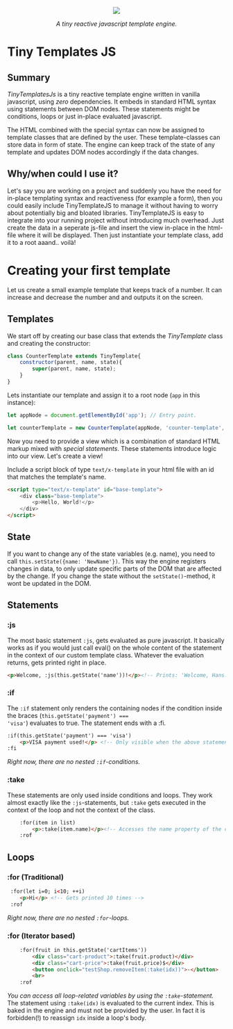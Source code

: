 <p align="center">
 <img border="0" src="https://www.use.com/images/s_4/458aa15416c5728ef689.jpg">
</p>
<p align="center"><i>A tiny reactive javascript template engine.</i></p>

# Tiny Templates JS

## Summary
<p><em>TinyTemplatesJs</em> is a tiny reactive template engine written in vanilla javascript, using <em>zero</em> dependencies. It embeds in standard HTML syntax using statements between DOM nodes. These statements might be conditions, loops or just in-place evaluated javascript.</p> 
<p>The HTML combined with the special syntax can now be assigned to template classes that are defined by the user. These template-classes can store data in form of state. The engine can keep track of the state of any template and updates DOM nodes accordingly if the data changes.</p>

## Why/when could I use it?
<p>Let's say you are working on a project and suddenly you have the need for in-place templating syntax and reactiveness (for example a form), then you could easily include TinyTemplateJS to manage it without having to worry about potentially big and bloated libraries. TinyTemplateJS is easy to integrate into your running project without introducing much overhead. Just create the data in a seperate js-file and insert the view in-place in the html-file where it will be displayed. Then just instantiate your template class, add it to a root aaand.. voilà!</p>

# Creating your first template

Let us create a small example template that keeps track of a number. It can increase
and decrease the number and and outputs it on the screen. 

## Templates

We start off by creating our base class that extends the <em>TinyTemplate</em> class and creating the constructor: 

```js
class CounterTemplate extends TinyTemplate{
    constructor(parent, name, state){
        super(parent, name, state);
    }
}
```

Lets instantiate our template and assign it to a root node (<code>app</code> in this instance):

```js
let appNode = document.getElementById('app'); // Entry point.

let counterTemplate = new CounterTemplate(appNode, 'counter-template', {number: 0});
```

<p>Now you need to provide a view which is a combination of standard HTML markup mixed
with <em>special statements</em>. These statements introduce logic into our view.
Let's create a view!</p>
<p>Include a script block of type <code>text/x-template</code> in your html file with an id that matches the template's name.</p>

```html
<script type="text/x-template" id="base-template">
    <div class="base-template"> 
        <p>Hello, World!</p> 
    </div>
</script>
```

## State

<p>If you want to change any of the state variables (e.g. name), you need to call <code>this.setState({name: 'NewName'})</code>. This way the engine 
registers changes in data, to only update specific parts of the DOM that are affected by the change. If you change the state without the <code>setState()</code>-method, it wont be updated in the DOM.</p>

## Statements

### :js
The most basic statement <code>:js</code>, gets evaluated as pure javascript. It basically works as if you would just call eval() on the whole content of the statement in the context of our custom template class. Whatever the
evaluation returns, gets printed right in place.
```html
<p>Welcome, :js(this.getState('name'))!</p><!-- Prints: 'Welcome, Hans!' -->
```

### :if
The <code>:if</code> statement only renders the containing nodes if the condition inside the braces  (<code>this.getState('payment') === 'visa'</code>) evaluates to true. The statement ends with a :fi. 
```html
:if(this.getState('payment') === 'visa') 
    <p>VISA payment used!</p> <!-- Only visible when the above statement becomes true. --> 
:fi
```
<em>Right now, there are no nested <code>:if</code>-conditions.</em> 

### :take
These statements are only used inside conditions and loops. They work almost exactly like the <code>:js</code>-statements, but <code>:take</code> gets executed in the context of the loop and not the context of the class.
```html
    :for(item in list)
        <p>:take(item.name)</p><!-- Accesses the name property of the current item. -->
    :rof
```

## Loops

### :for (Traditional)
```html
 :for(let i=0; i<10; ++i)
    <p>Hi</p> <!-- Gets printed 10 times -->
 :rof
```
<em>Right now, there are no nested <code>:for</code>-loops.</em> 

### :for (Iterator based)
```html
    :for(fruit in this.getState('cartItems'))
        <div class="cart-product">:take(fruit.product)</div>
        <div class="cart-price">:take(fruit.price)$</div>
        <button onclick="testShop.removeItem(:take(idx))">-</button>
        <br>
    :rof
```
<em>You can access all loop-related variables by using the <code>:take</code>-statement.</em> The statement using <code>:take(idx)</code> is evaluated to the current index. This is baked in the engine and must not be provided by the user. In fact it is forbidden(!) to reassign <code>idx</code> inside a loop's body.  
